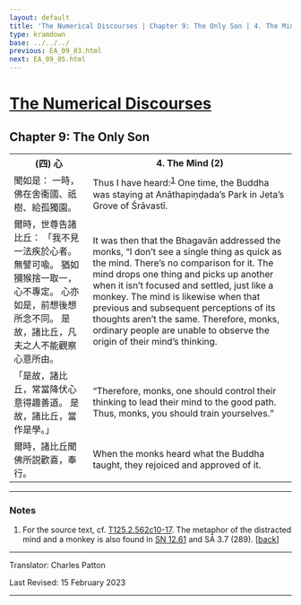 ```yaml
---
layout: default
title: 'The Numerical Discourses | Chapter 9: The Only Son | 4. The Mind (2)'
type: kramdown
base: ../../../
previous: EA_09_03.html
next: EA_09_05.html
---
```


<h1><a href='../index.html'>The Numerical Discourses</a></h1>
<h2>Chapter 9: The Only Son</h2>

<table class="trans">
  <th class='ch'>(四) 心</th>
  <th class='en'>4. The Mind (2)</th>
  <tr>
    <td class='ch' title='T125.2.562c10'>聞如是： 一時，佛在舍衞國、祇樹、給孤獨園。</td>
    <td>Thus I have heard:<sup id="ref1"><a href="#n1">1</a></sup> One time, the Buddha was staying at Anāthapiṇḍada’s Park in Jeta’s Grove of Śrāvastī.</td>
  </tr>
  <tr>
    <td class='ch' title='T125.2.562c11'>爾時，世尊告諸比丘： 「我不見一法疾於心者。 無譬可喩。 猶如獼猴捨一取一，心不專定。 心亦如是，前想後想所念不同。 是故，諸比丘，凡夫之人不能觀察心意所由。</td>
    <td>It was then that the Bhagavān addressed the monks, “I don’t see a single thing as quick as the mind. There’s no comparison for it. The mind drops one thing and picks up another when it isn’t focused and settled, just like a monkey. The mind is likewise when that previous and subsequent perceptions of its thoughts aren’t the same. Therefore, monks, ordinary people are unable to observe the origin of their mind’s thinking.</td>
  </tr>
  <tr>
    <td class='ch' title='T125.2.562c14'>「是故，諸比丘，常當降伏心意得趣善道。 是故，諸比丘，當作是學。」</td>
    <td>“Therefore, monks, one should control their thinking to lead their mind to the good path. Thus, monks, you should train yourselves.”</td>
  </tr>
  <tr>
    <td class='ch' title='T125.2.562c16'>爾時，諸比丘聞佛所説歡喜，奉行。</td>
    <td>When the monks heard what the Buddha taught, they rejoiced and approved of it.</td>
  </tr>
</table>

<hr/>

<h3 id="notes">Notes</h3>

<ol class="notes-list">
<li id="n1"><p>For the source text, cf. <a href="https://cbetaonline.dila.edu.tw/zh/T02n0125_p0562c10" target="_blank">T125.2.562c10-17</a>. The metaphor of the distracted mind and a monkey is also found in <a href="https://www.suttacentral.net/sn12.61" target="_blank">SN 12.61</a> and SĀ 3.7 (289). [<a href="#ref1">back</a>]</p></li>
</ol>
<hr/>

<p class="translator">Translator: Charles Patton</p>
<p class='revised'>Last Revised: 15 February 2023</p>

<hr/>